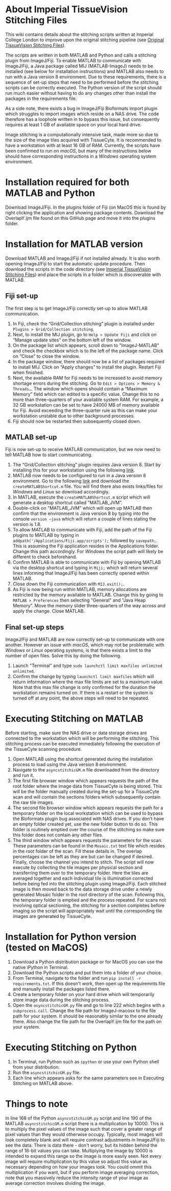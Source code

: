 # About Imperial TissueVision Stitching Files

This wiki contains details about the stitching scripts written at Imperial College London to improve upon the original stitching pipeline (see [Original TissueVision Stitching Files](https://github.com/ImperialCollegeLondon/ImperialTissueCyte/tree/master/Original_TissueVision_Stitching_Files)).

The scripts are written in both MATLAB and Python and calls a stitching plugin from ImageJ/Fiji. To enable MATLAB to communicate with ImageJ/Fiji, a Java package called MIJ (MATLAB-ImageJ) needs to be installed (see below for installation instructions) and MATLAB also needs to run with a Java version 8 environment. Due to these requirements, there is a sequence of set-up steps that need to be performed before the stitching scripts can be correctly executed. The Python version of the script should run much easier without having to do any changes other than install the packages in the requirements file.

As a side note, there exists a bug in ImageJ/Fiji Bioformats import plugin which struggles to import images which reside on a NAS drive. The code therefore has a loophole written in to bypass this issue, but consequently requires at least 1 GB of available space on your local hard drive.

Image stitching is a computationally intensive task, made more so due to the size of the image tiles acquired with TissueCyte. It is recommended to have a workstation with at least 16 GB of RAM. Currently, the scripts have been confirmed to run on *macOS*, but many of the instructions below should have corresponding instructions in a *Windows* operating system environment. 

# Installation required for both MATLAB and Python
Download ImageJ/Fiji. In the plugins folder of Fiji (on MacOS this is found by right clicking the application and showing package contents. Download the OverlapY.ijm file found on this GitHub page and move it into the plugins folder.

# Installation for MATLAB version
Download MATLAB and ImageJ/Fiji if not installed already. It is also worth opening ImageJ/Fiji to start the automatic update procedure. Then download the scripts in the code directory (see [Imperial TissueVision Stitching Files](https://github.com/ImperialCollegeLondon/ImperialTissueCyte/tree/master/Imperial_TissueVision_Stitching_Files))  and place the scripts in a folder which is discoverable with MATLAB.

## Fiji set-up
The first step is to get ImageJ/Fiji correctly set-up to allow MATLAB communication. 
1. In Fiji, check the “Grid/Collection stitching” plugin is installed under `Plugins > Grid/Collection stitching`.
2. Next, to install the MIJ plugin, go to `Help > Update Fiji` and click on “Manage update sites” on the bottom left of the window.
3. On the package list which appears, scroll down to "ImageJ-MATLAB" and check the checkbox which is to the left of the package name. Click on “Close” to close the window.
4. In the package window, there should now be a list of packages required to install MIJ. Click on “Apply changes” to install the plugin. Restart Fiji when finished. 
5. Next, the available RAM for Fiji needs to be increased to avoid memory shortage errors during the stitching. Go to `Edit > Options > Memory & Threads…`. The window which opens should contain a “Maximum Memory” field which can edited to a specific value. Change this to no more than three-quarters of your available system RAM. For example, a 32 GB workstation can be set to have 24000 MB of memory available for Fiji. Avoid exceeding the three-quarter rule as this can make your workstation unstable due to other background processes.
6. Fiji should now be restarted then subsequently closed down. 

## MATLAB set-up
Fiji is now set-up to receive MATLAB communication, but we now need to tell MATLAB how to start communicating.
1. The “Grid/Collection stitching” plugin requires Java version 8. Start by installing this for your workstation using the following [link](https://java.com/en/download/).
2. MATLAB now needs to be configured to run in a Java version 8 environment. Go to the following [link](https://uk.mathworks.com/matlabcentral/answers/103056-how-do-i-change-the-java-virtual-machine-jvm-that-matlab-is-using-on-macos) and download the `createMATLABShortcut.m` file. You will find there also exists links/files for *Windows* and *Linux* so download accordingly. 
3. In MATLAB, execute the `createMATLABShortcut.m` script which will generate a desktop shortcut called "MATLAB\_JVM”. 
4. Double-click on "MATLAB\_JVM” which will open up MATLAB then confirm that the environment is Java version 8 by typing into the console `version –java` which will return a couple of lines stating the version is 1.8.
5. To allow MATLAB to communicate with Fiji, add the path of the Fiji plugins to MATLAB by typing in `addpath('/Applications/Fiji.app/scripts');` followed by `savepath;`. This is assuming the Fiji application resides in the Applications folder. Change this path accordingly. For *Windows* the script path will likely be different to check beforehand.
6. Confirm MATLAB is able to communicate with Fiji by opening MATLAB via the desktop shortcut and typing in `Miji;` which will return several lines informing that ImageJ/Fiji has been correctly opened within MATLAB.
7. Close down the Fiji communication with `MIJ.exit();`.
8. As Fiji is now being run within MATLAB, memory allocations are restricted by the memory available to MATLAB. Change this by going to `MATLAB > Preferences` then selecting "General" and "Java Heap Memory”. Move the memory slider three-quarters of the way across and apply the change. Close MATLAB.

## Final set-up steps
ImageJ/Fiji and MATLAB are now correctly set-up to communicate with one another. However an issue with *macOS*, which may not be problematic with *Windows* or *Linux* operating systems, is that there exists a limit to the number of open files. Solve this by doing the following. 
1. Launch "Terminal" and type `sudo launchctl limit maxfiles unlimited unlimited`. 
2. Confirm the change by typing `launchctl limit maxfiles` which will return information where the max file limits are set to a maximum value.
Note that this max file change is only confirmed for the duration the workstation remains turned on. If there is a restart or the system is turned off at any point, the above steps will need to be repeated.

# Executing Stitching on MATLAB
Before starting, make sure the NAS drive or data storage drives are connected to the workstation which will be performing the stitching. This stitching process can be executed immediately following the execution of the TissueCyte scanning procedure.
1. Open MATLAB using the shortcut generated during the installation process to load using the Java version 8 environment.
2. Navigate to the `asyncstitchicGM.m` file downloaded from the directory and run it.
3. The first file browser window which appears requests the path of the root folder where the image data from TissueCyte is being stored. This will be the folder manually created during the set-up for a TissueCyte scan and will contain the sections folders which subsequently contain the raw tile images.
4. The second file browser window which appears requests the path for a temporary folder on the local workstation which can be used to bypass the Bioformats plugin bug associated with NAS drives. If you don’t have an empty folder created yet, use the new folder button to do so. This folder is routinely emptied over the course of the stitching so make sure this folder does not contain any other files.
5. The third window which appears requests the parameters for the scan. These parameters can be found in the `Mosaic.txt` text file which resides in the root folder of the scan. Fill these details in. The overlap percentages can be left as they are but can be changed if desired. Finally, choose the channel you intend to stitch.
The script will now execute by collecting the tile images per physical section and transferring them over to the temporary folder. Here the tiles are averaged together and each individual tile is illumination corrected before being fed into the stitching plugin using ImageJ/Fiji. Each stitched image is then moved back to the data storage drive under a newly generated Mosaic folder in the root directory of the scan. Following this, the temporary folder is emptied and the process repeated. For scans not involving optical sectioning, the stitching for a section completes before imaging so the script will appropriately wait until the corresponding tile images are generated by TissueCyte. 

# Installation for Python version (tested on MaCOS)
1. Download a Python distribution package or for MacOS you can use the native iPython in Terminal.
2. Download the Python scripts and put them into a folder of your choice.
3. From Terminal, navigate to the folder and run `pip install -r requirements.txt`. If this doesn't work, then open up the requiremnts file and manually install the packages listed there.
4. Create a temporary folder on your hard drive which will temporarily store image data during the stitching process.
5. Open the `asyncstitchicGM.py` file and go to line 222 which begins with a `subprocess.call`. Change the file path for ImageJ-macosx to the file path for your system. It should be reasonably similar to the one already there. Also change the file path for the OverlapY.ijm file for the path on your system. 

# Executing Stitching on Python
1. In Terminal, run Python such as `ipython` or use your own Python shell from your distribution.
2. Run the `asyncstitchicGM.py` file.
3. Each line which appears asks for the same parameters see in Executing Stitching on MATLAB above. 

# Things to note
In line 168 of the Python `asyncstitchicGM.py` script and line 190 of the MATLAB `asyncstitchicGM.m` script there is a multiplication by 10000. This is to multiply the pixel values of the image such that cover a greater range of pixel values than they would otherwise occupy. Typically, most images will look completely blank and will require contrast adjustments in ImageJ/Fiji to see the data. There is data there - don't worry, but its hidden behind the range of 16-bit values you can take. Multiplying the image by 10000 is intended to expand this range so the image is more easily seen. Not every image will require multiplication by this value so adjust this value as necessary depending on how your images look. You could ommit this multiplication if you want, but if you perform image averaging correction, note that you massively reduce the intensity range of your image as average correction involves dividing the image.
